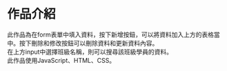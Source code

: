 # 作品介紹
此作品為在form表單中填入資料，按下新增按鈕，可以將資料加入上方的表格當中。按下刪除和修改按鈕可以刪除資料和更新資料內容。<br>
在上方input中選擇班級名稱，則可以搜尋該班級學員的資料。<br>
此作品使用JavaScript、HTML、CSS。
